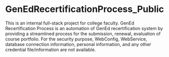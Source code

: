 # GenEdRecertificationProcess_Public
This is an internal full-stack project for college faculty.
GenEd Recertification Process is an automation of GenEd recertification system by providing a streamlined process for the submission, renewal, evaluation of course portfolio.
For the security purpose, WebConfig, WebService, database connection information, personal information, and any other credential file/information are not available.
